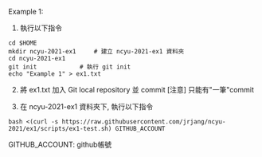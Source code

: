 Example 1:

1. 執行以下指令

```
cd $HOME
mkdir ncyu-2021-ex1		# 建立 ncyu-2021-ex1 資料夾
cd ncyu-2021-ex1
git init			# 執行 git init
echo "Example 1" > ex1.txt
```

2. 將 ex1.txt 加入 Git local repository 並 commit
[注意] 只能有"一筆"commit

3. 在 ncyu-2021-ex1 資料夾下, 執行以下指令

```
bash <(curl -s https://raw.githubusercontent.com/jrjang/ncyu-2021/ex1/scripts/ex1-test.sh) GITHUB_ACCOUNT
```

GITHUB_ACCOUNT: github帳號
